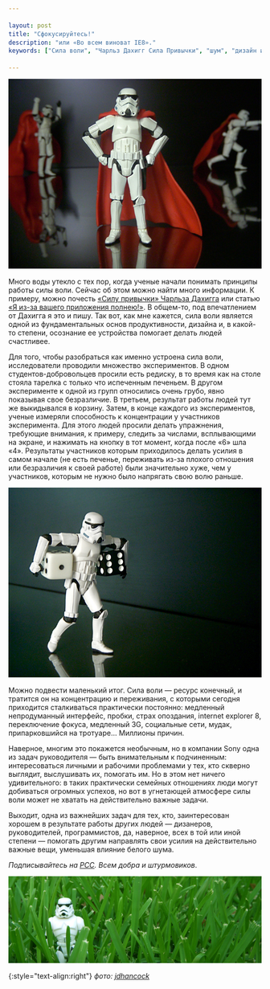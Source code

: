 ```yaml
---

layout: post
title: "Сфокусируйтесь!"
description: "или «Во всем виноват IE8»."
keywords: ["Сила воли", "Чарльз Дахигг Сила Привычки", "шум", "дизайн интерфейсов"]

---
```


![](/assets/articles-assets/picrandom/trooper-hero.jpg)

Много воды утекло с тех пор, когда ученые начали понимать принципы работы
силы воли. Сейчас об этом можно найти много информации. К примеру, можно почесть
[«Силу привычки» Чарльза Дахигга][0] или статью [«Я из-за вашего приложения полнею!»][1].
В общем-то, под впечатлением от Дахигга я это и пишу. Так вот, как мне кажется,
сила воли является одной из фундаментальных основ продуктивности, дизайна и,
в какой-то степени, осознание ее устройства помогает делать людей счастливее.

Для того, чтобы разобраться как именно устроена сила воли, исследователи
проводили множество экспериментов. В одном студентов-добровольцев просили есть
редиску, в то время как на столе стояла тарелка с только что испеченным печеньем.
В другом эксперименте к одной из групп относились очень грубо, явно показывая
свое безразличие. В третьем, результат работы людей тут же выкидывался в корзину.
Затем, в конце каждого из экспериментов, ученые измеряли способность
к концентрации у участников эксперимента. Для этого людей просили делать
упражнения, требующие внимания, к примеру, следить за числами, всплывающими
на экране, и нажимать на кнопку в тот момент, когда после «6» шла «4».
Результаты участников которым приходилось делать усилия в самом начале (не есть
печенье, переживать из-за плохого отношения или безразличия к своей
работе) были значительно хуже, чем у участников, которым не нужно было
напрягать свою волю раньше.

![](/assets/articles-assets/picrandom/trooper-1.jpg)

Можно подвести маленький итог. Сила воли — ресурс конечный, и тратится он
на концентрацию и переживания, с которыми сегодня приходится сталкиваться
практически постоянно: медленный непродуманный интерфейс, пробки, страх опоздания,
internet explorer 8, переключение фокуса, медленный 3G, социальные сети, мудак,
припарковшийся на тротуаре… Миллионы причин.

Наверное, многим это покажется необычным, но в компании Sony одна из задач
руководителя — быть внимательным к подчиненным: интересоваться личными и
рабочими проблемами у тех, кто скверно выглядит, выслушивать их, помогать им.
Но в этом нет ничего удивительного: в таких практически семейных отношениях люди
могут добиваться огромных успехов, но вот в угнетающей атмосфере силы воли может
не хватать на действительно важные задачи.

Выходит, одна из важнейших задач для тех, кто, заинтересован хорошем
в результате работы других людей — дизанеров, руководителей, программистов, да,
наверное, всех в той или иной степени — помогать другим направлять свои усилия
на действительно важные вещи, уменьшая влияние белого шума.

_Подписывайтесь на [РСС](http://feeds.feedburner.com/anton-shuvalov/FJHar). 
Всем добра и штурмовиков_.

![](/assets/articles-assets/footer/trooper-3.jpg)

{:style="text-align:right"}
_фото: [jdhancock][pics]_

[0]: http://www.ozon.ru/context/detail/id/19157509/
[1]: http://www.uxfox.ru/your-app-makes-me-fat/
[2]: http://www.ozon.ru/context/detail/id/2746442/
[pics]: https://www.flickr.com/photos/jdhancock/
